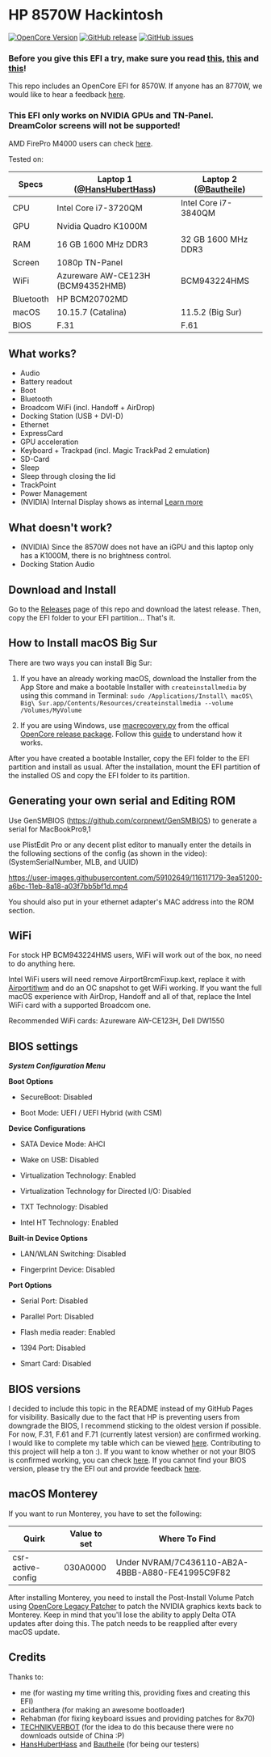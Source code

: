 # HP 8570W Hackintosh

[![OpenCore Version](https://img.shields.io/badge/OpenCore-0.7.7-green.svg)](https://github.com/SkyrilHD/HP-8570W-Hackintosh/)
[![GitHub release](https://img.shields.io/github/tag/SkyrilHD/HP-8570W-Hackintosh.svg)](https://github.com/SkyrilHD/HP-8570W-Hackintosh/releases/)
[![GitHub issues](https://img.shields.io/github/issues/SkyrilHD/HP-8570W-Hackintosh.svg)](https://github.com/SkyrilHD/HP-8570W-Hackintosh/issues/)

### Before you give this EFI a try, make sure you read [this](https://github.com/SkyrilHD/HP-8570W-Hackintosh/issues/10), [this](#BIOS-versions) and [this](#Generating-your-own-serial-and-Editing-ROM)!

This repo includes an OpenCore EFI for 8570W. If anyone has an 8770W, we would like to hear a feedback [here](https://github.com/SkyrilHD/HP-8570W-Hackintosh/issues/14).

### This EFI only works on NVIDIA GPUs and TN-Panel. DreamColor screens will not be supported!

AMD FirePro M4000 users can check [here](https://github.com/SkyrilHD/HP-8570W-Hackintosh/discussions/20).

Tested on:

| Specs | Laptop 1 ([@HansHubertHass](https://github.com/HansHubertHass)) | Laptop 2 ([@Bautheile](https://github.com/Bautheile)) |
| -- | -- | -- |
| CPU | Intel Core i7-3720QM | Intel Core i7-3840QM |
| GPU | Nvidia Quadro K1000M  | |
| RAM | 16 GB 1600 MHz DDR3  | 32 GB 1600 MHz DDR3 |
| Screen | 1080p TN-Panel  | |
| WiFi | Azureware AW-CE123H (BCM94352HMB) | BCM943224HMS |
| Bluetooth | HP BCM20702MD |
| macOS | 10.15.7 (Catalina) | 11.5.2 (Big Sur) |
| BIOS | F.31 | F.61 |

## What works?

- Audio
- Battery readout
- Boot
- Bluetooth
- Broadcom WiFi (incl. Handoff + AirDrop)
- Docking Station (USB + DVI-D)
- Ethernet
- ExpressCard
- GPU acceleration
- Keyboard + Trackpad (incl. Magic TrackPad 2 emulation)
- SD-Card
- Sleep
- Sleep through closing the lid
- TrackPoint
- Power Management
- (NVIDIA) Internal Display shows as internal [Learn more](#NVIDIA-Patches)

## What doesn't work?

- (NVIDIA) Since the 8570W does not have an iGPU and this laptop only has a K1000M, there is no brightness control.
- Docking Station Audio

## Download and Install

Go to the [Releases](https://github.com/SkyrilHD/HP-8570W-Hackintosh/releases/) page of this repo and download the latest release. Then, copy the EFI folder to your EFI partition... That's it.

## How to Install macOS Big Sur

There are two ways you can install Big Sur:

1. If you have an already working macOS, download the Installer from the App Store and make a bootable Installer with `createinstallmedia` by using this command in Terminal: `sudo /Applications/Install\ macOS\ Big\ Sur.app/Contents/Resources/createinstallmedia --volume /Volumes/MyVolume`

2. If you are using Windows, use [macrecovery.py](https://github.com/acidanthera/OpenCorePkg/tree/master/Utilities/macrecovery) from the offical [OpenCore release package](https://github.com/acidanthera/OpenCorePkg/releases/). Follow this [guide](https://dortania.github.io/OpenCore-Install-Guide/installer-guide/winblows-install.html) to understand how it works.

After you have created a bootable Installer, copy the EFI folder to the EFI partition and install as usual. After the installation, mount the EFI partition of the installed OS and copy the EFI folder to its partition.

## Generating your own serial and Editing ROM

Use GenSMBIOS (https://github.com/corpnewt/GenSMBIOS) to generate a serial for MacBookPro9,1

use PlistEdit Pro or any decent plist editor to manually enter the details in the following sections of the config (as shown in the video): (SystemSerialNumber, MLB, and UUID)

https://user-images.githubusercontent.com/59102649/116117179-3ea51200-a6bc-11eb-8a18-a03f7bb5bf1d.mp4

You should also put in your ethernet adapter's MAC address into the ROM section.

## WiFi

For stock HP BCM943224HMS users, WiFi will work out of the box, no need to do anything here.

Intel WiFi users will need remove AirportBrcmFixup.kext, replace it with [Airportitlwm](https://github.com/OpenIntelWireless/itlwm/releases) and do an OC snapshot to get WiFi working. If you want the full macOS experience with AirDrop, Handoff and all of that, replace the Intel WiFi card with a supported Broadcom one.

Recommended WiFi cards: Azureware AW-CE123H, Dell DW1550

## BIOS settings

***System Configuration Menu***

**Boot Options**

* SecureBoot: Disabled

* Boot Mode: UEFI / UEFI Hybrid (with CSM)

**Device Configurations**
    
* SATA Device Mode: AHCI

* Wake on USB: Disabled

* Virtualization Technology: Enabled

* Virtualization Technology for Directed I/O: Disabled

* TXT Technology: Disabled

* Intel HT Technology: Enabled

**Built-in Device Options**
    
* LAN/WLAN Switching: Disabled

* Fingerprint Device: Disabled

**Port Options**
    
* Serial Port: Disabled

* Parallel Port: Disabled

* Flash media reader: Enabled

* 1394 Port: Disabled

* Smart Card: Disabled

## BIOS versions

I decided to include this topic in the README instead of my GitHub Pages for visibility. Basically due to the fact that HP is preventing users from downgrade the BIOS, I recommend sticking to the oldest version if possible. For now, F.31, F.61 and F.71 (currently latest version) are confirmed working. I would like to complete my table which can be viewed [here](https://github.com/SkyrilHD/HP-8570W-Hackintosh/issues/10). Contributing to this project will help a ton :). If you want to know whether or not your BIOS is confirmed working, you can check [here](https://github.com/SkyrilHD/HP-8570W-Hackintosh/issues?q=label%3ABIOS+). If you cannot find your BIOS version, please try the EFI out and provide feedback [here](https://github.com/SkyrilHD/HP-8570W-Hackintosh/issues/new/choose).

## macOS Monterey

If you want to run Monterey, you have to set the following:

| Quirk | Value to set | Where To Find |
| -- | -- | -- |
| csr-active-config | 030A0000 | Under NVRAM/7C436110-AB2A-4BBB-A880-FE41995C9F82 |

After installing Monterey, you need to install the Post-Install Volume Patch using [OpenCore Legacy Patcher](https://github.com/dortania/OpenCore-Legacy-Patcher/releases) to patch the NVIDIA graphics kexts back to Monterey. Keep in mind that you'll lose the ability to apply Delta OTA updates after doing this.
The patch needs to be reapplied after every macOS update.

## Credits

Thanks to:

- me (for wasting my time writing this, providing fixes and creating this EFI)
- acidanthera (for making an awesome bootloader)
- Rehabman (for fixing keyboard issues and providing patches for 8x70)
- [TECHNIKVERBOT](https://github.com/TECHNIKVERBOT) (for the idea to do this because there were no downloads outside of China :P)
- [HansHubertHass](https://github.com/HansHubertHass) and [Bautheile](https://github.com/Bautheile) (for being our testers)
